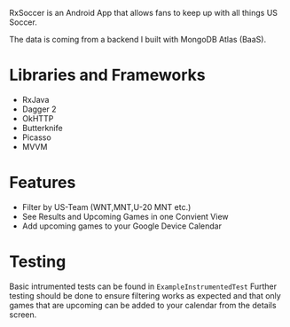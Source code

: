 RxSoccer is an Android App that allows fans to keep up with all things US Soccer.

The data is coming from a backend I built with MongoDB Atlas (BaaS).

# Libraries and Frameworks

  - RxJava
  - Dagger 2
  - OkHTTP
  - Butterknife
  - Picasso
  - MVVM

# Features

  - Filter by US-Team (WNT,MNT,U-20 MNT etc.)
  - See Results and Upcoming Games in one Convient View
  - Add upcoming games to your Google Device Calendar

# Testing

Basic intrumented tests can be found in ```ExampleInstrumentedTest```
Further testing should be done to ensure filtering works as expected and that only games that are upcoming can be added to your calendar from the details screen.